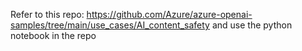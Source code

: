 Refer to this repo: https://github.com/Azure/azure-openai-samples/tree/main/use_cases/AI_content_safety
and use the python notebook in the repo
